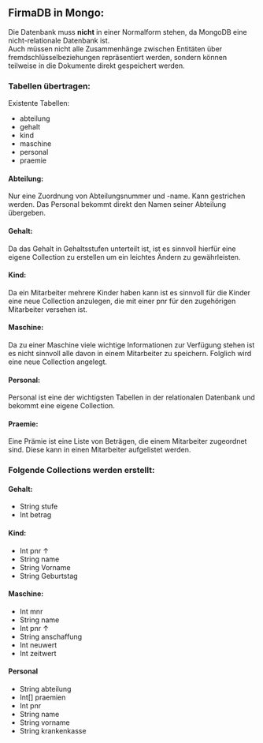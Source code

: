 ## FirmaDB in Mongo:
Die Datenbank muss **nicht** in einer Normalform stehen, da MongoDB eine nicht-relationale Datenbank ist.\
Auch müssen nicht alle Zusammenhänge zwischen Entitäten über fremdschlüsselbeziehungen repräsentiert werden, sondern können teilweise in die Dokumente direkt gespeichert werden. 

### Tabellen übertragen:
Existente Tabellen:
- abteilung
- gehalt
- kind
- maschine
- personal
- praemie

#### Abteilung:
Nur eine Zuordnung von Abteilungsnummer und -name. Kann gestrichen werden.
Das Personal bekommt direkt den Namen seiner Abteilung übergeben.

#### Gehalt:
Da das Gehalt in Gehaltsstufen unterteilt ist, ist es sinnvoll hierfür eine eigene Collection zu erstellen um ein leichtes Ändern zu gewährleisten.

#### Kind:
Da ein Mitarbeiter mehrere Kinder haben kann ist es sinnvoll für die Kinder eine neue Collection anzulegen, die mit einer pnr für den zugehörigen Mitarbeiter versehen ist.

#### Maschine:
Da zu einer Maschine viele wichtige Informationen zur Verfügung stehen ist es nicht sinnvoll alle davon in einem Mitarbeiter zu speichern. Folglich wird eine neue Collection angelegt.

#### Personal:
Personal ist eine der wichtigsten Tabellen in der relationalen Datenbank und bekommt eine eigene Collection.

#### Praemie:
Eine Prämie ist eine Liste von Beträgen, die einem Mitarbeiter zugeordnet sind. Diese kann in einen Mitarbeiter aufgelistet werden.


### Folgende Collections werden erstellt:

#### Gehalt:
- String stufe
- Int betrag

#### Kind:
- Int pnr ↑
- String name
- String Vorname
- String Geburtstag

#### Maschine:
- Int mnr
- String name
- Int pnr ↑
- String anschaffung
- Int neuwert
- Int zeitwert

#### Personal
- String abteilung
- Int[] praemien
- Int pnr
- String name
- String vorname
- String krankenkasse